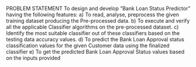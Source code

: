 PROBLEM STATEMENT
To design and develop “Bank Loan Status Predictor” having the following features:
a) To read, analyse, preprocess the given training dataset producing the Pre-processed data.
b) To execute and verify all the applicable Classifier algorithms on the pre-processed dataset.
c) Identify the most suitable classifier out of these classifiers based on the testing data accuracy 
values.
d) To predict the Bank Loan Approval status classification values for the given Customer data 
using the finalized classifier
e) To get the predicted Bank Loan Approval Status values based on the inputs provided
